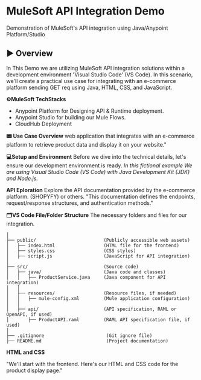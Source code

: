# MuleSoft API Integration Demo
Demonstration of MuleSoft's API integration using Java/Anypoint Platform/Studio
## ▶️ Overview
In This Demo we are utilizing MuleSoft API integration solutions within a development environment  'Visual Studio Code' (VS Code). In this scenario, we'll create a practical use case for integrating with an e-commerce platform sending GET req using Java, HTML, CSS, and JavaScript.

**⚙️MuleSoft TechStacks**
- Anypoint Platform for Designing API & Runtime deployment.
- Anypoint Studio for building our Mule Flows.
- CloudHub Deployment
  
**📟 Use Case Overview**
web application that integrates with an e-commerce platform to retrieve product data and display it on your website."

**💻Setup and Environment**
Before we dive into the technical details, let's ensure our development environment is ready. *In this fictional example We are using Visual Studio Code (VS Code) with Java Development Kit (JDK) and Node.js.*


**API Eploration**
Explore the API documentation provided by the e-commerce platform. (SHOPYFY) or others. "This documentation defines the endpoints, request/response structures, and authentication methods."


**🗂VS Code File/Folder Structure**
The necessary folders and files for our integration.

```ProductIntegration/                 (Root folder for your project)
│
├── public/                         (Publicly accessible web assets)
│   ├── index.html                  (HTML file for the frontend)
│   ├── styles.css                  (CSS styles)
│   ├── script.js                   (JavaScript for API integration)
│
├── src/                            (Source code)
│   ├── java/                       (Java code and classes)
│   │   ├── ProductService.java     (Java component for API integration)
│   │
│   ├── resources/                  (Resource files, if needed)
│   │   ├── mule-config.xml         (Mule application configuration)
│   │
│   ├── api/                        (API specification, RAML or OpenAPI, if used)
│       ├── ProductAPI.raml         (RAML API specification file, if used)
│
├── .gitignore                       (Git ignore file)
├── README.md                        (Project documentation)

```


**HTML and CSS**

"We'll start with the frontend. Here's our HTML and CSS code for the product display page."




